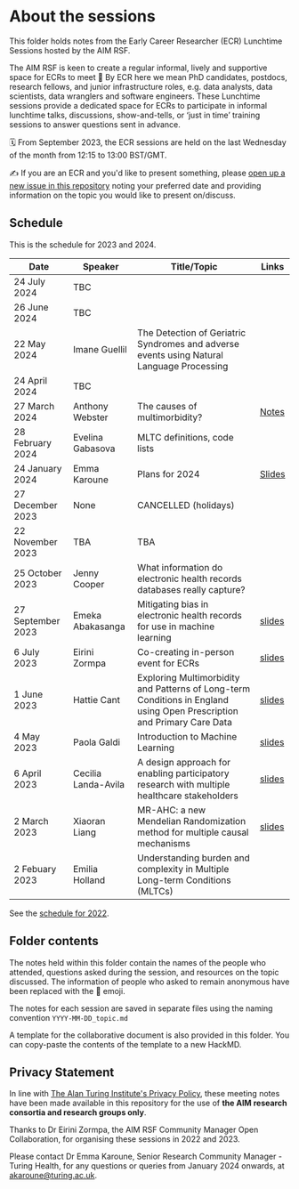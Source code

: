 # About the sessions
This folder holds notes from the Early Career Researcher (ECR) Lunchtime Sessions hosted by the AIM RSF.

The AIM RSF is keen to create a regular informal, lively and supportive space for ECRs to meet 🌻
By ECR here we mean PhD candidates, postdocs, research fellows, and junior infrastructure roles, e.g. data analysts, data scientists, data wranglers and software engineers.
These Lunchtime sessions provide a dedicated space for ECRs to participate in informal lunchtime talks, discussions, show-and-tells, or ‘just in time’ training sessions to answer questions sent in advance.

🗓️ From September 2023, the ECR sessions are held on the last Wednesday of the month from 12:15 to 13:00 BST/GMT.

✍️ If you are an ECR and you'd like to present something, please [open up a new issue in this repository](https://github.com/aim-rsf/Event-Materials/issues/new) noting your preferred date and providing information on the topic you would like to present on/discuss. 

## Schedule

This is the schedule for 2023 and 2024.

| Date         | Speaker             | Title/Topic                          | Links   |
| ------------ | --------------------| ------------------------------------ |-------- |
| 24 July 2024 | TBC | | |
| 26 June 2024 | TBC | | |
| 22 May 2024 | Imane Guellil | The Detection of Geriatric Syndromes and adverse events using Natural Language Processing | |
| 24 April 2024 | TBC | | |
| 27 March 2024 | Anthony Webster | The causes of multimorbidity? | [Notes](https://github.com/aim-rsf/AIM-ECR-network/blob/main/ECR-materials/ECR-Lunchtime-Sessions/ECR-Lunchtime-sessions-27032024.md) |
| 28 February 2024 | Evelina Gabasova | MLTC definitions, code lists |  |
| 24 January 2024 | Emma Karoune | Plans for 2024 | [Slides](https://docs.google.com/presentation/d/1gScnEI_G9qhWQoO4YBygVW-krJTIAAeY/edit?usp=sharing&ouid=112341831917451198511&rtpof=true&sd=true) |
| 27 December 2023  | None                | CANCELLED (holidays)                 | |
| 22 November 2023 | TBA                 | TBA                                  | |
| 25 October 2023  | Jenny Cooper        | What information do electronic health records databases really capture? | |
| 27 September 2023 | Emeka Abakasanga    | Mitigating bias in electronic health records for use in machine learning | [slides](https://doi.org/10.5281/zenodo.8414825) |
| 6 July 2023      | Eirini Zormpa       | Co-creating in-person event for ECRs | [slides](https://github.com/aim-rsf/Event-Materials/blob/main/ECR-Lunchtime-Sessions/2023/2023-07-06_cocreate-inperson-events-slides.pdf)|
| 1 June 2023      | Hattie Cant         | Exploring Multimorbidity and Patterns of Long-term Conditions in England using Open Prescription and Primary Care Data | [slides](https://zenodo.org/record/8013125) |
| 4 May 2023       | Paola Galdi         | Introduction to Machine Learning     |[slides](https://zenodo.org/record/7900765) |
| 6 April 2023     | Cecilia Landa-Avila | A design approach for enabling participatory research with multiple healthcare stakeholders     | [slides](https://zenodo.org/record/7817062) |
| 2 March 2023     | Xiaoran Liang       | MR-AHC: a new Mendelian Randomization method for multiple causal mechanisms | [slides](https://zenodo.org/record/7752180) |
| 2 Febuary 2023   | Emilia Holland      | Understanding burden and complexity in Multiple Long-term Conditions (MLTCs) | |

See the [schedule for 2022](https://github.com/aim-rsf/Event-Materials/tree/main/ECR-Lunchtime-Sessions/2022).

## Folder contents

The notes held within this folder contain the names of the people who attended, questions asked during the session, and resources on the topic discussed.
The information of people who asked to remain anonymous have been replaced with the 🤫 emoji.

The notes for each session are saved in separate files using the naming convention `YYYY-MM-DD_topic.md`

A template for the collaborative document is also provided in this folder. You can copy-paste the contents of the template to a new HackMD.

## Privacy Statement

In line with [The Alan Turing Institute's Privacy Policy](https://www.turing.ac.uk/privacy-policy), these meeting notes have been made available in this repository for the use of **the AIM research consortia and research groups only**. 

Thanks to Dr Eirini Zormpa, the AIM RSF Community Manager Open Collaboration, for organising these sessions in 2022 and 2023. 

Please contact Dr Emma Karoune, Senior Research Community Manager - Turing Health, for any questions or queries from January 2024 onwards, at [akaroune@turing.ac.uk](mailto:ezormpa@turing.ac.uk). 
